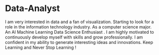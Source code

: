 # Data-Analyst
I am very interested in data and a fan of visualization. Starting to look for a role in the information technology industry. As a computer science major. An AI Machine Learning Data Science Enthusiast . I am highly motivated to continuously develop myself with skills and grow professionally. I am confident in my ability to generate interesting ideas and innovations. Keep Learning and Never Stop Learning !
